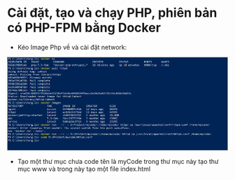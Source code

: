 # Cài đặt, tạo và chạy PHP, phiên bản có PHP-FPM bằng Docker
-  Kéo Image Php về và cài đặt network:

![Container](aa4.PNG)

- Tạo một thư mục chưa code tên là myCode trong thư mục này tạo thư mục www và trong này tạo một file index.html

